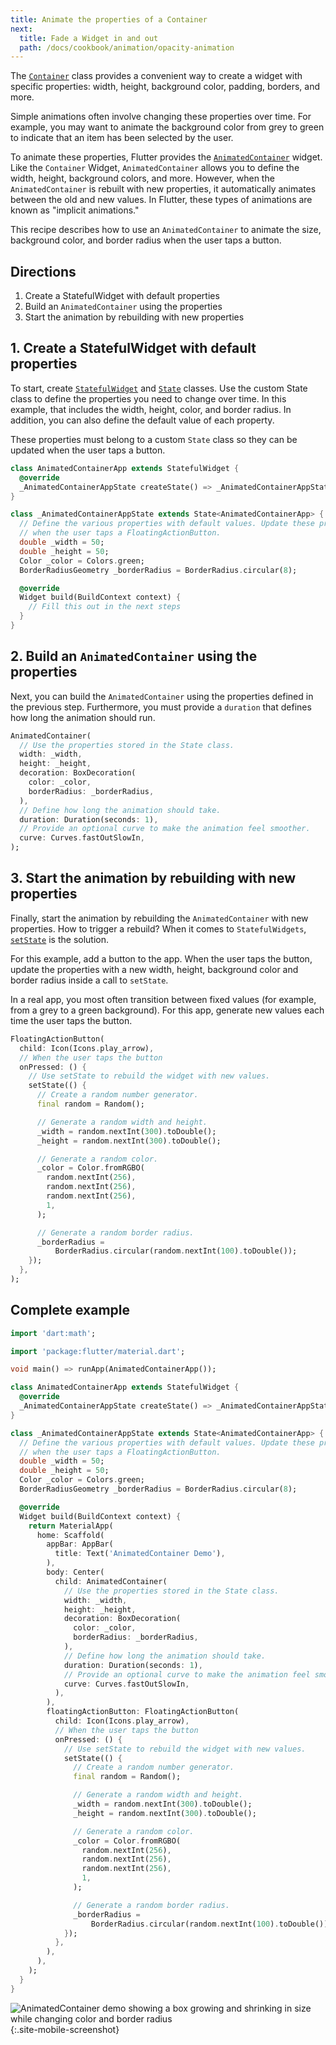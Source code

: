 ```yaml
---
title: Animate the properties of a Container
next:
  title: Fade a Widget in and out
  path: /docs/cookbook/animation/opacity-animation
---
```


The [`Container`]({{site.api}}/flutter/widgets/Container-class.html)
class provides a convenient way to create a widget with specific properties:
width, height, background color, padding, borders, and more.

Simple animations often involve changing these properties over time.
For example, you may want to animate the background color from grey to green to
indicate that an item has been selected by the user.

To animate these properties, Flutter provides the
[`AnimatedContainer`]({{site.api}}/flutter/widgets/AnimatedContainer-class.html)
widget. Like the `Container` Widget, `AnimatedContainer` allows you to define
the width, height, background colors, and more. However, when the
`AnimatedContainer` is rebuilt with new properties, it automatically
animates between the old and new values. In Flutter, these types of
animations are known as "implicit animations."

This recipe describes how to use an `AnimatedContainer` to animate the size,
background color, and border radius when the user taps a button.

## Directions

  1. Create a StatefulWidget with default properties
  2. Build an `AnimatedContainer` using the properties
  3. Start the animation by rebuilding with new properties

## 1. Create a StatefulWidget with default properties

To start, create
[`StatefulWidget`]({{site.api}}/flutter/widgets/StatefulWidget-class.html)
and [`State`]({{site.api}}/flutter/widgets/State-class.html) classes.
Use the custom State class to define the properties you need to change over
time. In this example, that includes the width, height, color, and border
radius. In addition, you can also define the default value of each property.

These properties must belong to a custom `State` class so they can be updated
when the user taps a button.

<!-- skip -->
```dart
class AnimatedContainerApp extends StatefulWidget {
  @override
  _AnimatedContainerAppState createState() => _AnimatedContainerAppState();
}

class _AnimatedContainerAppState extends State<AnimatedContainerApp> {
  // Define the various properties with default values. Update these properties
  // when the user taps a FloatingActionButton.
  double _width = 50;
  double _height = 50;
  Color _color = Colors.green;
  BorderRadiusGeometry _borderRadius = BorderRadius.circular(8);

  @override
  Widget build(BuildContext context) {
    // Fill this out in the next steps
  }
}
```

## 2. Build an `AnimatedContainer` using the properties

Next, you can build the `AnimatedContainer` using the properties defined in the
previous step. Furthermore, you must provide a `duration` that defines how long
the animation should run. 

<!-- skip -->
```dart
AnimatedContainer(
  // Use the properties stored in the State class. 
  width: _width,
  height: _height,
  decoration: BoxDecoration(
    color: _color,
    borderRadius: _borderRadius,
  ),
  // Define how long the animation should take.
  duration: Duration(seconds: 1),
  // Provide an optional curve to make the animation feel smoother. 
  curve: Curves.fastOutSlowIn,
);
```

## 3. Start the animation by rebuilding with new properties

Finally, start the animation by rebuilding the `AnimatedContainer` with
new properties. How to trigger a rebuild? When it comes to `StatefulWidgets`,
[`setState`]({{site.api}}/flutter/widgets/State/setState.html) is the
solution. 

For this example, add a button to the app. When the user taps the button, update
the properties with a new width, height, background color and border radius 
inside a call to `setState`.

In a real app, you most often transition between fixed values (for example, from
a grey to a green background). For this app, generate new values each time the
user taps the button.

<!-- skip -->
```dart
FloatingActionButton(
  child: Icon(Icons.play_arrow),
  // When the user taps the button
  onPressed: () {
    // Use setState to rebuild the widget with new values.
    setState(() {
      // Create a random number generator.
      final random = Random();

      // Generate a random width and height.
      _width = random.nextInt(300).toDouble();
      _height = random.nextInt(300).toDouble();

      // Generate a random color.
      _color = Color.fromRGBO(
        random.nextInt(256),
        random.nextInt(256),
        random.nextInt(256),
        1,
      );

      // Generate a random border radius.
      _borderRadius =
          BorderRadius.circular(random.nextInt(100).toDouble());
    });
  },
);
```

## Complete example

```dart
import 'dart:math';

import 'package:flutter/material.dart';

void main() => runApp(AnimatedContainerApp());

class AnimatedContainerApp extends StatefulWidget {
  @override
  _AnimatedContainerAppState createState() => _AnimatedContainerAppState();
}

class _AnimatedContainerAppState extends State<AnimatedContainerApp> {
  // Define the various properties with default values. Update these properties
  // when the user taps a FloatingActionButton.
  double _width = 50;
  double _height = 50;
  Color _color = Colors.green;
  BorderRadiusGeometry _borderRadius = BorderRadius.circular(8);

  @override
  Widget build(BuildContext context) {
    return MaterialApp(
      home: Scaffold(
        appBar: AppBar(
          title: Text('AnimatedContainer Demo'),
        ),
        body: Center(
          child: AnimatedContainer(
            // Use the properties stored in the State class.
            width: _width,
            height: _height,
            decoration: BoxDecoration(
              color: _color,
              borderRadius: _borderRadius,
            ),
            // Define how long the animation should take.
            duration: Duration(seconds: 1),
            // Provide an optional curve to make the animation feel smoother.
            curve: Curves.fastOutSlowIn,
          ),
        ),
        floatingActionButton: FloatingActionButton(
          child: Icon(Icons.play_arrow),
          // When the user taps the button
          onPressed: () {
            // Use setState to rebuild the widget with new values.
            setState(() {
              // Create a random number generator.
              final random = Random();

              // Generate a random width and height.
              _width = random.nextInt(300).toDouble();
              _height = random.nextInt(300).toDouble();

              // Generate a random color.
              _color = Color.fromRGBO(
                random.nextInt(256),
                random.nextInt(256),
                random.nextInt(256),
                1,
              );

              // Generate a random border radius.
              _borderRadius =
                  BorderRadius.circular(random.nextInt(100).toDouble());
            });
          },
        ),
      ),
    );
  }
}
```

![AnimatedContainer demo showing a box growing and shrinking in size while changing color and border radius](/images/cookbook/animated-container.gif){:.site-mobile-screenshot}
